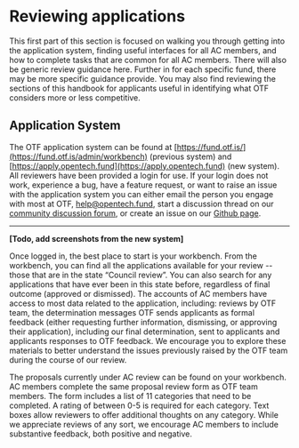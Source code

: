 # Reviewing applications

This first part of this section is focused on walking you through getting into the application system, finding useful interfaces for all AC members, and how to complete tasks that are common for all AC members. There will also be generic review guidance here. Further in for each specific fund, there may be more specific guidance provide. You may also find reviewing the sections of this handbook for applicants useful in identifying what OTF considers more or less competitive.

## Application System

The OTF application system can be found at [https://fund.otf.is/](https://fund.otf.is/admin/workbench) \(previous system\) and [https://apply.opentech.fund](https://apply.opentech.fund) \(new system\). All reviewers have been provided a login for use. If your login does not work, experience a bug, have a feature request, or want to raise an issue with the application system you can either email the person you engage with most at OTF, help@opentech.fund, start a discussion thread on our [community discussion forum](https://we.opentech.fund), or create an issue on our [Github page](https://github.com/OpenTechFund/opentech.fund/issues).  
****

**\[Todo, add screenshots from the new system\]**  


Once logged in, the best place to start is your workbench. From the workbench, you can find all the applications available for your review -- those that are in the state “Council review”. You can also search for any applications that have ever been in this state before, regardless of final outcome \(approved or dismissed\). The accounts of AC members have access to most data related to the application, including: reviews by OTF team, the determination messages OTF sends applicants as formal feedback \(either requesting further information, dismissing, or approving their application\), including our final determination, sent to applicants and applicants responses to OTF feedback. We encourage you to explore these materials to better understand the issues previously raised by the OTF team during the course of our review.  


The proposals currently under AC review can be found on your workbench. AC members complete the same proposal review form as OTF team members. The form includes a list of 11 categories that need to be completed. A rating of between 0-5 is required for each category. Text boxes allow reviewers to offer additional thoughts on any category. While we appreciate reviews of any sort, we encourage AC members to include substantive feedback, both positive and negative.  


